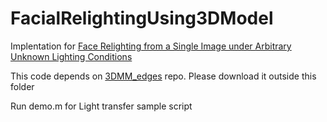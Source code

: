 # FacialRelightingUsing3DModel
Implentation for [Face Relighting from a Single Image under Arbitrary Unknown Lighting Conditions](https://dl.acm.org/citation.cfm?id=1639266)

This code depends on [3DMM_edges](https://github.com/AjayNandoriya/3DMM_edges) repo. Please download it outside this folder

Run demo.m for Light transfer sample script
